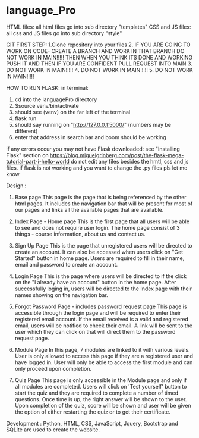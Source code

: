 # language_Pro
HTML files:
 all html files go into sub directory "templates"
CSS and JS files:
  all css and JS files go into sub directory "style"
 
GIT FIRST STEP:
 1.Clone repository into your files
 2. IF YOU ARE GOING TO WORK ON CODE- CREATE A BRANCH AND WORK IN THAT BRANCH DO NOT WORK IN MAIN!!!!! THEN WHEN YOU
 THINK ITS DONE AND WORKING PUSH IT AND THEN IF YOU ARE CONFIDENT PULL REQUEST INTO MAIN
 3. DO NOT WORK IN MAIN!!!!!
 4. DO NOT WORK IN MAIN!!!!!
 5. DO NOT WORK IN MAIN!!!!!
 
HOW TO RUN FLASK:
in terminal:
  1. cd into the languagePro directory
  2. $source venv/bin/activate
  3. should see (venv) on the far left of the terminal
  4. flask run
  5. should say running on "http://127.0.0.1:5000/" (numbers may be different)
  6. enter that address in search bar and boom should be working
  
  if any errors occur you may not have Flask downloaded:
  see "Installing Flask" section on https://blog.miguelgrinberg.com/post/the-flask-mega-tutorial-part-i-hello-world
  do not edit any files besides the hmtl, css and js files. if flask is not working and you want to change the .py files pls let me know

Design : 
  1. Base page 
    This page is the page that is being referenced by the other html pages. It includes the navigation bar that will be present for most of our pages and links all the available pages that are available. 

  2. Index Page - Home page 
    This is the first page that all users will be able to see and does not require user login. 
    The home page consist of 3 things - course information, about us and contact us. 

  3. Sign Up Page 
    This is the page that unregistered users will be directed to create an account. It can also be accessed when users click on 
    "Get Started" button in home page.
    Users are required to fill in their name, email and password to create an account. 

  4. Login Page 
    This is the page where users will be directed to if the click on the "I already have an account" button in the home page.
    After successfully loging in, users will be directed to the Index page with their names showing on the navigation bar.  

  5. Forgot Password Page  - includes password request page
    This page is accessible through the login page and will be required to enter their registered email account. 
    If the email received is a valid and registered email, users will be notified to check their email. A link will be sent to the user which they can click on that will direct them to the password request page. 

  6. Module Page 
    In this page, 7 modules are linked to it with various levels. User is only allowed to access this page if they are a registered user and have logged in. User will only be able to access the first module and can only proceed upon completion. 

  7. Quiz Page 
    This page is only accessible in the Module page and only if all modules are completed. Users will click on 'Test yourself' button to start the quiz and they are required to complete a number of timed questions. 
    Once time is up, the right answer will be shown to the user. Upon completion of the quiz, score will be shown and user will be given the option of either restarting the quiz or to get their certificate. 

 Development : 
  Python, HTML, CSS, JavaScript, Jquery, Bootstrap and SQLite are used to create the website. 